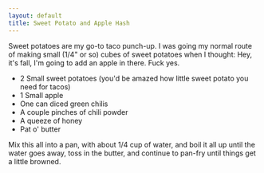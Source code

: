 ```yaml
---
layout: default
title: Sweet Potato and Apple Hash
---
```


Sweet potatoes are my go-to taco punch-up. I was going my normal route of making small (1/4" or so) cubes of sweet potatoes when I thought: Hey, it's fall, I'm going to add an apple in there. Fuck yes.

* 2 Small sweet potatoes (you'd be amazed how little sweet potato you need for tacos)
* 1 Small apple
* One can diced green chilis
* A couple pinches of chili powder
* A queeze of honey
* Pat o' butter

Mix this all into a pan, with about 1/4 cup of water, and boil it all up until the water goes away, toss in the butter, and continue to pan-fry until things get a little browned.

